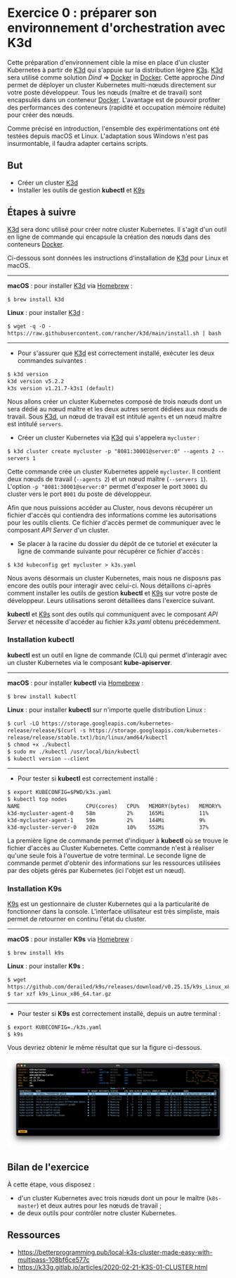 # Exercice 0 : préparer son environnement d'orchestration avec K3d

Cette préparation d'environnement cible la mise en place d'un cluster Kubernetes à partir de [K3d](https://k3d.io/) qui s'appuie sur la distribution légère [K3s](https://k3s.io/). [K3d](https://k3d.io/) sera utilisé comme solution _Dind_ => [Docker](https://www.docker.com/ "Docker") in [Docker](https://www.docker.com/ "Docker"). Cette approche _Dind_ permet de déployer un cluster Kubernetes multi-nœuds directement sur votre poste développeur. Tous les nœuds (maître et de travail) sont encapsulés dans un conteneur [Docker](https://www.docker.com/ "Docker"). L'avantage est de pouvoir profiter des performances des conteneurs (rapidité et occupation mémoire réduite) pour créer des nœuds.

Comme précisé en introduction, l'ensemble des expérimentations ont été testées depuis macOS et Linux. L'adaptation sous Windows n'est pas insurmontable, il faudra adapter certains scripts.

## But

* Créer un cluster [K3d](https://k3d.io/)
* Installer les outils de gestion **kubectl** et [K9s](https://k9scli.io/)

## Étapes à suivre

[K3d](https://k3d.io/) sera donc utilisé pour créer notre cluster Kubernetes. Il s'agit d'un outil en ligne de commande qui encapsule la création des nœuds dans des conteneurs [Docker](https://www.docker.com/ "Docker").

Ci-dessous sont données les instructions d'installation de [K3d](https://k3d.io/) pour Linux et macOS.

---

**macOS** : pour installer [K3d](https://k3d.io/) via [Homebrew](https://brew.sh/) :

```
$ brew install k3d
```

**Linux** : pour installer [K3d](https://k3d.io/) :

```
$ wget -q -O - https://raw.githubusercontent.com/rancher/k3d/main/install.sh | bash
```

---

* Pour s'assurer que [K3d](https://k3d.io/) est correctement installé, exécuter les deux commandes suivantes :

```
$ k3d version
k3d version v5.2.2
k3s version v1.21.7-k3s1 (default)
```

Nous allons créer un cluster Kubernetes composé de trois nœuds dont un sera dédié au nœud maître et les deux autres seront dédiées aux nœuds de travail. Sous [K3d](https://k3d.io/), un nœud de travail est intitulé `agents` et un nœud maître est intitulé `servers`.

* Créer un cluster Kubernetes via [K3d](https://k3d.io/) qui s'appelera `mycluster` :

```
$ k3d cluster create mycluster -p "8081:30001@server:0" --agents 2 --servers 1
```

Cette commande crée un cluster Kubernetes appelé `mycluster`. Il contient deux nœuds de travail (`--agents 2`) et un nœud maître (`--servers 1`). L'option `-p "8081:30001@server:0"` permet d'exposer le port `30001` du cluster vers le port `8001` du poste de développeur.

Afin que nous puissions accéder au Cluster, nous devons récupérer un fichier d'accès qui contiendra des informations comme les autorisations pour les outils clients. Ce fichier d'accès permet de communiquer avec le composant *API Server* d'un cluster.

* Se placer à la racine du dossier du dépôt de ce tutoriel et exécuter la ligne de commande suivante pour récupérer ce fichier d'accès :

```
$ k3d kubeconfig get mycluster > k3s.yaml
```

Nous avons désormais un cluster Kubernetes, mais nous ne disposns pas encore des outils pour interagir avec celui-ci. Nous détaillons ci-après comment installer les outils de gestion **kubectl** et [K9s](https://k9scli.io/) sur votre poste de développeur. Leurs utilisations seront détaillées dans l'exercice suivant.

**kubectl** et [K9s](https://k9scli.io/) sont des outils qui communiquent avec le composant *API Server* et nécessite d'accéder au fichier *k3s.yaml* obtenu précédemment.

### Installation kubectl 

**kubectl** est un outil en ligne de commande (CLI) qui permet d'interagir avec un cluster Kubernetes via le composant **kube-apiserver**.

---

**macOS** : pour installer **kubectl** via [Homebrew](https://brew.sh/) :

```
$ brew install kubectl
```

**Linux** : pour installer **kubectl** sur n'importe quelle distribution Linux :

```
$ curl -LO https://storage.googleapis.com/kubernetes-release/release/$(curl -s https://storage.googleapis.com/kubernetes-release/release/stable.txt)/bin/linux/amd64/kubectl
$ chmod +x ./kubectl
$ sudo mv ./kubectl /usr/local/bin/kubectl
$ kubectl version --client
```

---

* Pour tester si **kubectl** est correctement installé :

```
$ export KUBECONFIG=$PWD/k3s.yaml
$ kubectl top nodes
NAME                     CPU(cores)   CPU%   MEMORY(bytes)   MEMORY%
k3d-mycluster-agent-0    58m          2%     165Mi           11%
k3d-mycluster-agent-1    59m          2%     144Mi           9%
k3d-mycluster-server-0   202m         10%    552Mi           37%
```

La première ligne de commande permet d'indiquer à **kubectl** où se trouve le fichier d'accès au Cluster Kubernetes. Cette commande n'est à réaliser qu'une seule fois à l'ouvertue de votre terminal. Le seconde ligne de commande permet d'obtenir des informations sur les ressources utilisées par des objets gérés par Kubernetes (ici l'objet est un nœud).

### Installation K9s

[K9s](https://k9scli.io/) est un gestionnaire de cluster Kubernetes qui a la particularité de fonctionner dans la console. L'interface utilisateur est très simpliste, mais permet de retourner en continu l'état du cluster.

---

**macOS** : pour installer **K9s** via [Homebrew](https://brew.sh/) :

```
$ brew install k9s
```

**Linux** : pour installer **K9s** :

```
$ wget https://github.com/derailed/k9s/releases/download/v0.25.15/k9s_Linux_x86_64.tar.gz
$ tar xzf k9s_Linux_x86_64.tar.gz
```

---

* Pour tester si **K9s** est correctement installé, depuis un autre terminal :

```
$ export KUBECONFIG=./k3s.yaml
$ k9s
```

Vous devriez obtenir le même résultat que sur la figure ci-dessous.

![Outil K9s affichant les Pods déployés sur le cluster K8s d'une distribution K3d](../images/k9s-k3d.png "K9s pour gérer votre cluster K8s d'une distribution K3d")

## Bilan de l'exercice

À cette étape, vous disposez :

* d'un cluster Kubernetes avec trois nœuds dont un pour le maître (`k8s-master`) et deux autres pour les nœuds de travail ;
* de deux outils pour contrôler notre cluster Kubernetes.

## Ressources

* https://betterprogramming.pub/local-k3s-cluster-made-easy-with-multipass-108bf6ce577c
* https://k33g.gitlab.io/articles/2020-02-21-K3S-01-CLUSTER.html